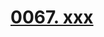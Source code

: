 # [0067. xxx](https://github.com/Tdahuyou/TNotes.react/tree/main/0067.%20xxx)

<!-- region:toc -->

<!-- endregion:toc -->

